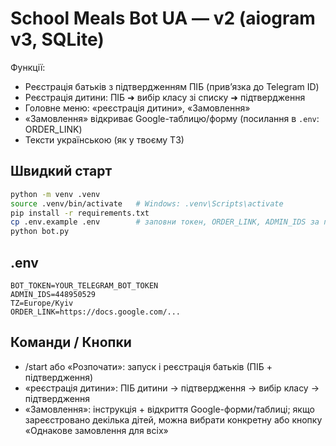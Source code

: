 
# School Meals Bot UA — v2 (aiogram v3, SQLite)

Функції:
- Реєстрація батьків з підтвердженням ПІБ (прив’язка до Telegram ID)
- Реєстрація дитини: ПІБ ➜ вибір класу зі списку ➜ підтвердження
- Головне меню: «реєстрація дитини», «Замовлення»
- «Замовлення» відкриває Google-таблицю/форму (посилання в `.env`: ORDER_LINK)
- Тексти українською (як у твоєму ТЗ)

## Швидкий старт
```bash
python -m venv .venv
source .venv/bin/activate   # Windows: .venv\Scripts\activate
pip install -r requirements.txt
cp .env.example .env        # заповни токен, ORDER_LINK, ADMIN_IDS за потреби
python bot.py
```

## .env
```
BOT_TOKEN=YOUR_TELEGRAM_BOT_TOKEN
ADMIN_IDS=448950529
TZ=Europe/Kyiv
ORDER_LINK=https://docs.google.com/...
```

## Команди / Кнопки
- /start або «Розпочати»: запуск і реєстрація батьків (ПІБ + підтвердження)
- «реєстрація дитини»: ПІБ дитини → підтвердження → вибір класу → підтвердження
- «Замовлення»: інструкція + відкриття Google-форми/таблиці; якщо зареєстровано
  декілька дітей, можна вибрати конкретну або кнопку «Однакове замовлення для всіх»
